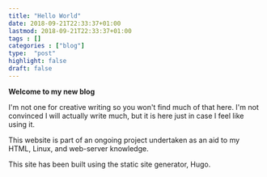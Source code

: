 ```yaml
---
title: "Hello World"
date: 2018-09-21T22:33:37+01:00
lastmod: 2018-09-21T22:33:37+01:00
tags : []
categories : ["blog"]
type:  "post"
highlight: false
draft: false
---
```


**Welcome to my new blog**

I'm not one for creative writing so you won't find much of that here.
I'm not convinced I will actually write much, but it is here just in case I feel like using it.

This website is part of an ongoing project undertaken as an aid to my HTML, Linux, and web-server knowledge.

This site has been built using the static site generator, Hugo.
